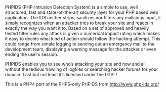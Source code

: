 PHPIDS (PHP-Intrusion Detection System) is a simple to use, well structured, fast and state-of-the-art security layer for your PHP based web application. The IDS neither strips, sanitizes nor filters any malicious input, it simply recognizes when an attacker tries to break your site and reacts in exactly the way you want it to. Based on a set of approved and heavily tested filter rules any attack is given a numerical impact rating which makes it easy to decide what kind of action should follow the hacking attempt. This could range from simple logging to sending out an emergency mail to the development team, displaying a warning message for the attacker or even ending the user’s session.

PHPIDS enables you to see who’s attacking your site and how and all without the tedious trawling of logfiles or searching hacker forums for your domain. Last but not least it’s licensed under the LGPL!

This is a PHP4 port of the PHP5-only PHPIDS from http://www.php-ids.org/
